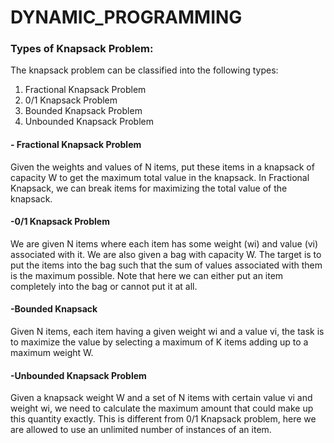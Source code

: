 <h1>DYNAMIC_PROGRAMMING</h1>

### Types of Knapsack Problem:
The knapsack problem can be classified into the following types:

1. Fractional Knapsack Problem
2. 0/1 Knapsack Problem
3. Bounded Knapsack Problem
4. Unbounded Knapsack Problem

#### - Fractional Knapsack Problem
Given the weights and values of N items, put these items in a knapsack of capacity W to get the maximum total value in the knapsack. In Fractional Knapsack, we can break items for maximizing the total value of the knapsack.

#### -0/1 Knapsack Problem
We are given N items where each item has some weight (wi) and value (vi) associated with it. We are also given a bag with capacity W. The target is to put the items into the bag such that the sum of values associated with them is the maximum possible.
Note that here we can either put an item completely into the bag or cannot put it at all.

#### -Bounded Knapsack
Given N items, each item having a given weight wi and a value vi, the task is to maximize the value by selecting a maximum of K items adding up to a maximum weight W.

#### -Unbounded Knapsack Problem
Given a knapsack weight W and a set of N items with certain value vi and weight wi, we need to calculate the maximum amount that could make up this quantity exactly. This is different from 0/1 Knapsack problem, here we are allowed to use an unlimited number of instances of an item.

